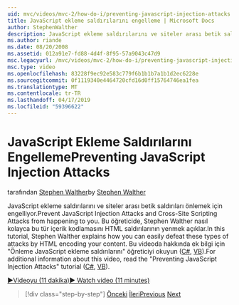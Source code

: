 ```yaml
---
uid: mvc/videos/mvc-2/how-do-i/preventing-javascript-injection-attacks
title: JavaScript ekleme saldırılarını engelleme | Microsoft Docs
author: StephenWalther
description: JavaScript ekleme saldırılarını ve siteler arası betik saldırıları önlemek için engelliyor. Bu öğreticide, Stephen Walther de kolayca getirmeyi açıklayan...
ms.author: riande
ms.date: 08/20/2008
ms.assetid: 012a91e7-fd88-4d4f-8f95-57a9043c47d9
msc.legacyurl: /mvc/videos/mvc-2/how-do-i/preventing-javascript-injection-attacks
msc.type: video
ms.openlocfilehash: 83228f9ec92e583c779f6b1b1b7a1b1d2ec6228e
ms.sourcegitcommit: 0f1119340e4464720cfd16d0ff15764746ea1fea
ms.translationtype: MT
ms.contentlocale: tr-TR
ms.lasthandoff: 04/17/2019
ms.locfileid: "59396622"
---
```

# <a name="preventing-javascript-injection-attacks"></a><span data-ttu-id="69e01-104">JavaScript Ekleme Saldırılarını Engelleme</span><span class="sxs-lookup"><span data-stu-id="69e01-104">Preventing JavaScript Injection Attacks</span></span>

<span data-ttu-id="69e01-105">tarafından [Stephen Walther](https://github.com/StephenWalther)</span><span class="sxs-lookup"><span data-stu-id="69e01-105">by [Stephen Walther](https://github.com/StephenWalther)</span></span>

<span data-ttu-id="69e01-106">JavaScript ekleme saldırılarını ve siteler arası betik saldırıları önlemek için engelliyor.</span><span class="sxs-lookup"><span data-stu-id="69e01-106">Prevent JavaScript Injection Attacks and Cross-Site Scripting Attacks from happening to you.</span></span> <span data-ttu-id="69e01-107">Bu öğreticide, Stephen Walther nasıl kolayca bu tür içerik kodlamasını HTML saldırılarının yenmek açıklar.</span><span class="sxs-lookup"><span data-stu-id="69e01-107">In this tutorial, Stephen Walther explains how you can easily defeat these types of attacks by HTML encoding your content.</span></span> <span data-ttu-id="69e01-108">Bu videoda hakkında ek bilgi için "Önleme JavaScript ekleme saldırılarını" öğreticiyi okuyun ([C#](../../../overview/older-versions-1/security/preventing-javascript-injection-attacks-cs.md), [VB](../../../overview/older-versions-1/security/preventing-javascript-injection-attacks-vb.md)).</span><span class="sxs-lookup"><span data-stu-id="69e01-108">For additional information about this video, read the "Preventing JavaScript Injection Attacks" tutorial ([C#](../../../overview/older-versions-1/security/preventing-javascript-injection-attacks-cs.md), [VB](../../../overview/older-versions-1/security/preventing-javascript-injection-attacks-vb.md)).</span></span>

[<span data-ttu-id="69e01-109">&#9654;Videoyu (11 dakika)</span><span class="sxs-lookup"><span data-stu-id="69e01-109">&#9654; Watch video (11 minutes)</span></span>](https://channel9.msdn.com/Blogs/ASP-NET-Site-Videos/preventing-javascript-injection-attacks)

> [!div class="step-by-step"]
> <span data-ttu-id="69e01-110">[Önceki](an-introduction-to-url-routing.md)
> [İleri](creating-unit-tests-for-aspnet-mvc-applications.md)</span><span class="sxs-lookup"><span data-stu-id="69e01-110">[Previous](an-introduction-to-url-routing.md)
[Next](creating-unit-tests-for-aspnet-mvc-applications.md)</span></span>
